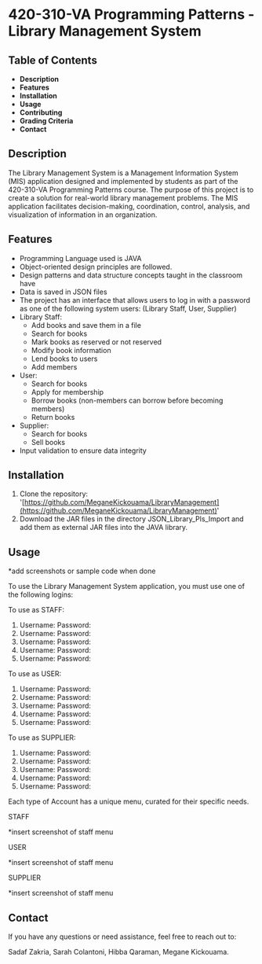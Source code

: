 # 420-310-VA Programming Patterns - Library Management System

## Table of Contents

- **Description**
- **Features**
- **Installation**
- **Usage**
- **Contributing**
- **Grading Criteria**
- **Contact**

## Description

The Library Management System is a Management Information System (MIS) application designed and implemented by students as part of the 420-310-VA Programming Patterns course. The purpose of this project is to create a solution for real-world library management problems. The MIS application facilitates decision-making, coordination, control, analysis, and visualization of information in an organization.

## Features

- Programming Language used is JAVA
- Object-oriented design principles are followed.
- Design patterns and data structure concepts taught in the classroom have
- Data is saved in JSON files
- The project has an interface that allows users to log in with a password as one of the following system users: (Library Staff, User, Supplier)
- Library Staff:
  - Add books and save them in a file
  - Search for books
  - Mark books as reserved or not reserved
  - Modify book information
  - Lend books to users
  - Add members
- User:
  - Search for books
  - Apply for membership
  - Borrow books (non-members can borrow before becoming members)
  - Return books
- Supplier:
  - Search for books
  - Sell books
- Input validation to ensure data integrity

## Installation

1. Clone the repository: '[https://github.com/MeganeKickouama/LibraryManagement](https://github.com/MeganeKickouama/LibraryManagement)'
2. Download the JAR files in the directory JSON\_Library\_Pls\_Import and add them as external JAR files into the JAVA library.

## Usage

\*add screenshots or sample code when done

To use the Library Management System application, you must use one of the following logins:

To use as STAFF:

1. Username: Password:
2. Username: Password:
3. Username: Password:
4. Username: Password:
5. Username: Password:

To use as USER:

1. Username: Password:
2. Username: Password:
3. Username: Password:
4. Username: Password:
5. Username: Password:

To use as SUPPLIER:

1. Username: Password:
2. Username: Password:
3. Username: Password:
4. Username: Password:
5. Username: Password:

Each type of Account has a unique menu, curated for their specific needs.

STAFF

\*insert screenshot of staff menu

USER

\*insert screenshot of staff menu

SUPPLIER

\*insert screenshot of staff menu

## Contact

If you have any questions or need assistance, feel free to reach out to:

Sadaf Zakria, Sarah Colantoni, Hibba Qaraman, Megane Kickouama.
